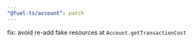 ```yaml
---
"@fuel-ts/account": patch
---
```


fix: avoid re-add fake resources at `Account.getTransactionCost`
